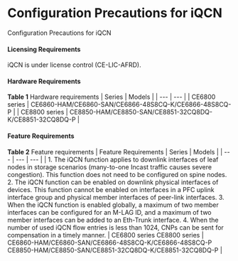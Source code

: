 Configuration Precautions for iQCN
==================================

Configuration Precautions for iQCN

#### Licensing Requirements

iQCN is under license control (CE-LIC-AFRD).


#### Hardware Requirements

**Table 1** Hardware requirements
| Series | Models |
| --- | --- |
| CE6800 series | CE6860-HAM/CE6860-SAN/CE6866-48S8CQ-K/CE6866-48S8CQ-P |
| CE8800 series | CE8850-HAM/CE8850-SAN/CE8851-32CQ8DQ-K/CE8851-32CQ8DQ-P |



#### Feature Requirements

**Table 2** Feature requirements
| Feature Requirements | Series | Models |
| --- | --- | --- |
| 1. The iQCN function applies to downlink interfaces of leaf nodes in storage scenarios (many-to-one Incast traffic causes severe congestion). This function does not need to be configured on spine nodes.  2. The iQCN function can be enabled on downlink physical interfaces of devices. This function cannot be enabled on interfaces in a PFC uplink interface group and physical member interfaces of peer-link interfaces.  3. When the iQCN function is enabled globally, a maximum of two member interfaces can be configured for an M-LAG ID, and a maximum of two member interfaces can be added to an Eth-Trunk interface.  4. When the number of used iQCN flow entries is less than 1024, CNPs can be sent for compensation in a timely manner. | CE6800 series  CE8800 series | CE6860-HAM/CE6860-SAN/CE6866-48S8CQ-K/CE6866-48S8CQ-P  CE8850-HAM/CE8850-SAN/CE8851-32CQ8DQ-K/CE8851-32CQ8DQ-P |